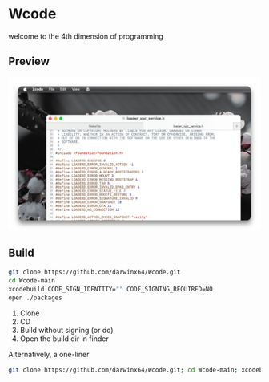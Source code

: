 # Wcode

welcome to the 4th dimension of programming

## Preview

<p align="center">
    <picture>
        <source media="(prefers-color-scheme: dark)" srcset="Images/dark.png">
        <source media="(prefers-color-scheme: light)" srcset="Images/light.png">
        <img alt="SettingsKit." src="Images/light.png" width="600">
    </picture>
</p>

## Build

```sh
git clone https://github.com/darwinx64/Wcode.git
cd Wcode-main
xcodebuild CODE_SIGN_IDENTITY="" CODE_SIGNING_REQUIRED=NO
open ./packages
```

1. Clone
2. CD
3. Build without signing (or do)
4. Open the build dir in finder

Alternatively, a one-liner

```sh
git clone https://github.com/darwinx64/Wcode.git; cd Wcode-main; xcodebuild CODE_SIGN_IDENTITY="" CODE_SIGNING_REQUIRED=NO; open ./packages
```
